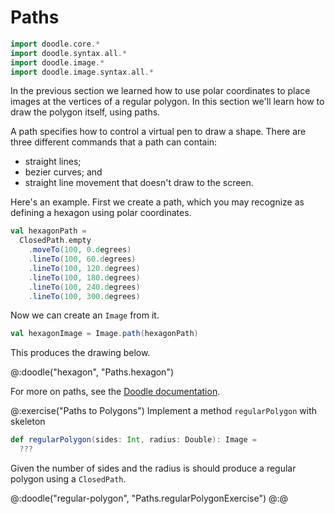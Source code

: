 # Paths

```scala mdoc:invisible
import doodle.core.*
import doodle.syntax.all.*
import doodle.image.*
import doodle.image.syntax.all.*
```

In the previous section we learned how to use polar coordinates to place images at the vertices of a regular polygon. In this section we'll learn how to draw the polygon itself, using paths.

A path specifies how to control a virtual pen to draw a shape. There are three different commands that a path can contain:

- straight lines;
- bezier curves; and
- straight line movement that doesn't draw to the screen.

Here's an example. First we create a path, which you may recognize as defining a hexagon using polar coordinates.

```scala mdoc:silent
val hexagonPath =
  ClosedPath.empty
    .moveTo(100, 0.degrees)
    .lineTo(100, 60.degrees)
    .lineTo(100, 120.degrees)
    .lineTo(100, 180.degrees)
    .lineTo(100, 240.degrees)
    .lineTo(100, 300.degrees)
```

Now we can create an `Image` from it.

```scala mdoc:silent
val hexagonImage = Image.path(hexagonPath)
```

This produces the drawing below.

@:doodle("hexagon", "Paths.hexagon")

For more on paths, see the [Doodle documentation](http://www.creativescala.org/doodle/pictures/path.html).

@:exercise("Paths to Polygons")
Implement a method `regularPolygon` with skeleton

```scala
def regularPolygon(sides: Int, radius: Double): Image =
  ???
```

Given the number of sides and the radius is should produce a regular polygon using a `ClosedPath`.

@:doodle("regular-polygon", "Paths.regularPolygonExercise")
@:@
